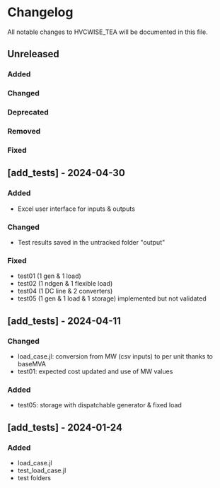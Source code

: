 # Changelog
All notable changes to HVCWISE_TEA will be documented in this file.


## Unreleased
### Added
### Changed
### Deprecated
### Removed
### Fixed

## [add_tests] - 2024-04-30
### Added
- Excel user interface for inputs & outputs
### Changed
- Test results saved in the untracked folder "output"
### Fixed
- test01 (1 gen & 1 load)
- test02 (1 ndgen & 1 flexible load)
- test04 (1 DC line & 2 converters)
- test05 (1 gen & 1 load & 1 storage) implemented but not validated

## [add_tests] - 2024-04-11
### Changed
- load_case.jl: conversion from MW (csv inputs) to per unit thanks to baseMVA
- test01: expected cost updated and use of MW values
### Added
- test05: storage with dispatchable generator & fixed load

## [add_tests] - 2024-01-24
### Added
- load_case.jl
- test_load_case.jl
- test folders